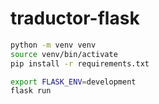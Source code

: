 # traductor-flask

```bash
python -m venv venv
source venv/bin/activate
pip install -r requirements.txt

export FLASK_ENV=development
flask run
```